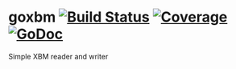 # goxbm [![Build Status](https://travis-ci.org/HokieGeek/goxbm.svg?branch=master)](https://travis-ci.org/HokieGeek/goxbm) [![Coverage](http://gocover.io/_badge/github.com/HokieGeek/goxbm?0)](http://gocover.io/github.com/HokieGeek/goxbm) [![GoDoc](http://godoc.org/github.com/hokiegeek/goxbm?status.png)](http://godoc.org/github.com/hokiegeek/goxbm)
Simple XBM reader and writer
